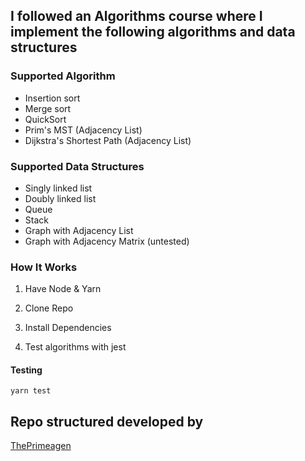 ## I followed an Algorithms course where I implement the following algorithms and data structures

### Supported Algorithm

-   Insertion sort
-   Merge sort
-   QuickSort
-   Prim's MST (Adjacency List)
-   Dijkstra's Shortest Path (Adjacency List)

### Supported Data Structures

-   Singly linked list
-   Doubly linked list
-   Queue
-   Stack
-   Graph with Adjacency List
-   Graph with Adjacency Matrix (untested)

### How It Works

1. Have Node & Yarn

2. Clone Repo

3. Install Dependencies

4. Test algorithms with jest

#### Testing

```
yarn test
```

## Repo structured developed by

[ThePrimeagen](https://twitch.tv/ThePrimeagen)
